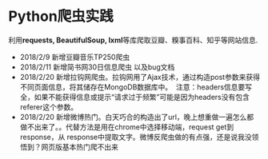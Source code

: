 # Python爬虫实践

利用**requests, BeautifulSoup, lxml**等库爬取豆瓣、糗事百科、知乎等网站信息.
+ 2018/2/9 新增豆瓣音乐TP250爬虫
+ 2018/2/11 新增简书网30日信息爬虫 以及bug文档
+ 2018/2/20 新增拉钩网爬虫。拉钩网用了Ajax技术，通过构造post参数来获得不同页面信息，将其储存在MongoDB数据库中。
  注意：headers信息要写全，如果不能获得信息或提示“请求过于频繁”可能是因为headers没有包含referer这个参数。
+ 2018/2/20 新增微博热门。白天巧合的构造出了url，晚上想重做一遍怎么都做不出来了。。代替方法是用在chrome中选择移动端，request get到response，从       response中提取文字。微博反爬虫做的有点强，还是说我没领悟到？网页版基本热门爬不出来

